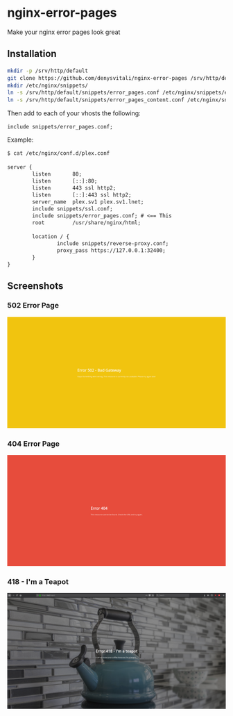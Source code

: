 # nginx-error-pages
Make your nginx error pages look great

## Installation
```bash
mkdir -p /srv/http/default
git clone https://github.com/denysvitali/nginx-error-pages /srv/http/default
mkdir /etc/nginx/snippets/
ln -s /srv/http/default/snippets/error_pages.conf /etc/nginx/snippets/error_pages.conf
ln -s /srv/http/default/snippets/error_pages_content.conf /etc/nginx/snippets/error_pages_content.conf
```
Then add to each of your vhosts the following:
```
include snippets/error_pages.conf;
```

Example:
```nginx
$ cat /etc/nginx/conf.d/plex.conf 

server {
        listen       80;
        listen       [::]:80;
        listen       443 ssl http2;
        listen       [::]:443 ssl http2;
        server_name  plex.sv1 plex.sv1.lnet;
        include snippets/ssl.conf;
        include snippets/error_pages.conf; # <== This
        root         /usr/share/nginx/html;

        location / {
                include snippets/reverse-proxy.conf;
                proxy_pass https://127.0.0.1:32400;
        }
}
```


## Screenshots
### 502 Error Page
![502 error page](screenshots/screenshot-1.png)

### 404 Error Page
![404 Error Page](screenshots/screenshot-2.png)

### 418 - I'm a Teapot
![418 Error Page](screenshots/screenshot-3.png)
